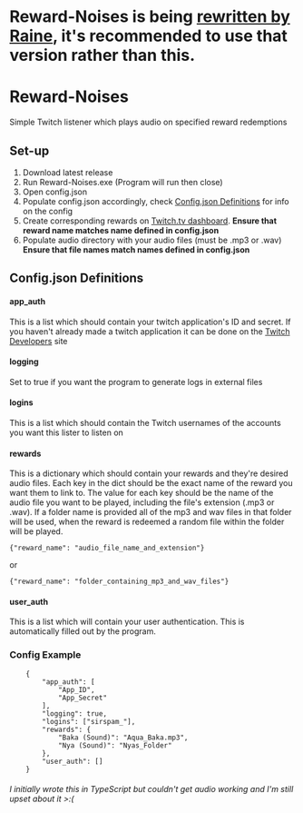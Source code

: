 # Reward-Noises is being [rewritten by Raine](https://github.com/dawnvt/Reward-Noises), it's recommended to use that version rather than this.

# Reward-Noises

Simple Twitch listener which plays audio on specified reward redemptions

## Set-up

 1. Download latest release
 2. Run Reward-Noises.exe (Program will run then close)
 3. Open config.json
 4. Populate config.json accordingly, check [Config.json Definitions](#Configjson-Definitions) for info on the config
 5. Create corresponding rewards on [Twitch.tv dashboard](https://dashboard.twitch.tv/). **Ensure that reward name matches name defined in config.json**
 7. Populate audio directory with your audio files (must be .mp3 or .wav) **Ensure that file names match names defined in config.json**

## Config.json Definitions
#### app_auth
This is a list which should contain your twitch application's ID and secret. If you haven't already made a twitch application it can be done on the [Twitch Developers](https://dev.twitch.tv/console/apps/create) site
#### logging
Set to true if you want the program to generate logs in external files
#### logins
This is a list which should contain the Twitch usernames of the accounts you want this lister to listen on
#### rewards
This is a dictionary which should contain your rewards and they're desired audio files.
Each key in the dict should be the exact name of the reward you want them to link to. The value for each key should be the name of the audio file you want to be played, including the file's extension (.mp3 or .wav).
If a folder name is provided all of the mp3 and wav files in that folder will be used, when the reward is redeemed a random file within the folder will be played.

    {"reward_name": "audio_file_name_and_extension"}
or

    {"reward_name": "folder_containing_mp3_and_wav_files"}

#### user_auth
This is a list which will contain your user authentication. This is automatically filled out by the program. 
### Config Example
        {
            "app_auth": [
                "App_ID",
                "App_Secret"
            ],
            "logging": true,
            "logins": ["sirspam_"],
            "rewards": {
                "Baka (Sound)": "Aqua_Baka.mp3",
                "Nya (Sound)": "Nyas_Folder" 
            },
            "user_auth": []
        }
###### *I initially wrote this in TypeScript but couldn't get audio working and I'm still upset about it >:(*
